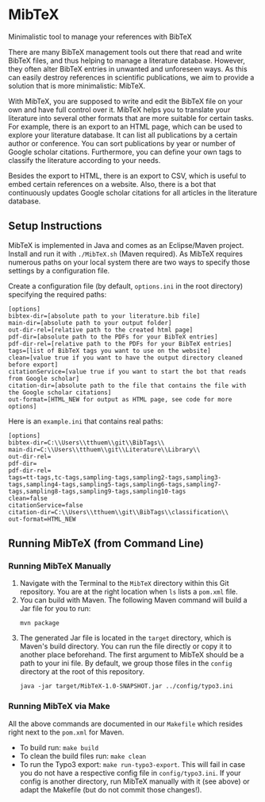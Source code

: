 # MibTeX
Minimalistic tool to manage your references with BibTeX

There are many BibTeX management tools out there that read and write BibTeX files, and thus helping to manage a literature database. However, they often alter BibTeX entries in unwanted and unforeseen ways. As this can easily destroy references in scientific publications, we aim to provide a solution that is more minimalistic: MibTeX.

With MibTeX, you are supposed to write and edit the BibTeX file on your own and have full control over it. MibTeX helps you to translate your literature into several other formats that are more suitable for certain tasks. For example, there is an export to an HTML page, which can be used to explore your literature database. It can list all publications by a certain author or conference. You can sort publications by year or number of Google scholar citations. Furthermore, you can define your own tags to classify the literature according to your needs.

Besides the export to HTML, there is an export to CSV, which is useful to embed certain references on a website. Also, there is a bot that continuously updates Google scholar citations for all articles in the literature database.

## Setup Instructions

MibTeX is implemented in Java and comes as an Eclipse/Maven project.
Install and run it with `./MibTeX.sh` (Maven required).
As MibTeX requires numerous paths on your local system there are two ways to specify those settings by a configuration file.

Create a configuration file (by default, `options.ini` in the root directory) specifying the required paths:
```
[options]
bibtex-dir=[absolute path to your literature.bib file]
main-dir=[absolute path to your output folder]
out-dir-rel=[relative path to the created html page]
pdf-dir=[absolute path to the PDFs for your BibTeX entries]
pdf-dir-rel=[relative path to the PDFs for your BibTeX entries]
tags=[list of BibTeX tags you want to use on the website]
clean=[value true if you want to have the output directory cleaned before export]
citationService=[value true if you want to start the bot that reads from Google scholar]
citation-dir=[absolute path to the file that contains the file with the Google scholar citations]
out-format=[HTML_NEW for output as HTML page, see code for more options]
```

Here is an `example.ini` that contains real paths:
```
[options]
bibtex-dir=C:\\Users\\tthuem\\git\\BibTags\\
main-dir=C:\\Users\\tthuem\\git\\Literature\\Library\\
out-dir-rel=
pdf-dir=
pdf-dir-rel=
tags=tt-tags,tc-tags,sampling-tags,sampling2-tags,sampling3-tags,sampling4-tags,sampling5-tags,sampling6-tags,sampling7-tags,sampling8-tags,sampling9-tags,sampling10-tags
clean=false
citationService=false
citation-dir=C:\\Users\\tthuem\\git\\BibTags\\classification\\
out-format=HTML_NEW
```

## Running MibTeX (from Command Line)

### Running MibTeX Manually

1. Navigate with the Terminal to the `MibTeX` directory within this Git repository. You are at the right location when `ls` lists a `pom.xml` file.
2. You can build with Maven. The following Maven command will build a Jar file for you to run:
    ```shell
    mvn package
    ```
3. The generated Jar file is located in the `target` directory, which is Maven's build directory. You can run the file directly or copy it to another place beforehand. The first argument to MibTeX should be a path to your ini file. By default, we group those files in the `config` directory at the root of this repository.
    ```shell
	java -jar target/MibTeX-1.0-SNAPSHOT.jar ../config/typo3.ini
    ```

### Running MibTeX via Make

All the above commands are documented in our `Makefile` which resides right next to the `pom.xml` for Maven.
* To build run: `make build`
* To clean the build files run: `make clean`
* To run the Typo3 export: `make run-typo3-export`. This will fail in case you do not have a respective config file in `config/typo3.ini`. If your config is another directory, run MibTeX manually with it (see above) or adapt the Makefile (but do not commit those changes!).
